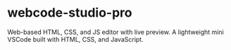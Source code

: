 # webcode-studio-pro
Web-based HTML, CSS, and JS editor with live preview. A lightweight mini VSCode built with HTML, CSS, and JavaScript.
